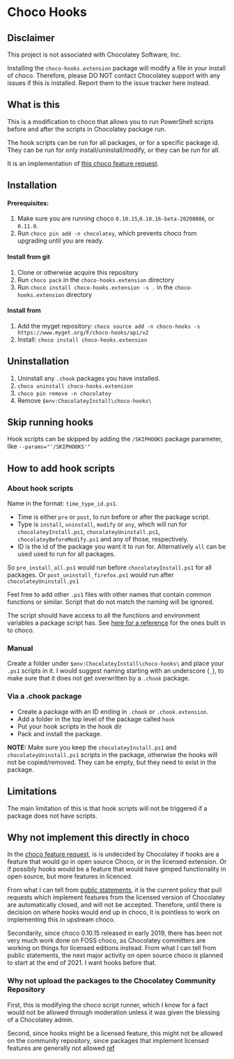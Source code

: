 # Choco Hooks

## Disclaimer

This project is not associated with Chocolatey Software, Inc.

Installing the `choco-hooks.extension` package will modify a file in your install of choco. 
Therefore, please DO NOT contact Chocolatey support with any issues if this is installed. 
Report them to the issue tracker here instead.

## What is this

This is a modification to choco that allows you to run PowerShell scripts before and after the scripts in Chocolatey package run.

The hook scripts can be run for all packages, or for a specific package id. They can be run for only install/uninstall/modify, or they can be run for all.

It is an implementation of [this choco feature request](https://github.com/chocolatey/choco/issues/1185).

## Installation

#### Prerequisites:
1. Make sure you are running choco `0.10.15`,`0.10.16-beta-20200806`, or `0.11.0`. 
2. Run `choco pin add -n chocolatey`, which prevents choco from upgrading until you are ready.

#### Install from git
1. Clone or otherwise acquire this repository 
2. Run `choco pack` in the `choco-hooks.extension` directory
3. Run `choco install choco-hooks.extension -s .` in the `choco-hooks.extension` directory

#### Install from <TODO>

1. Add the myget repository: `choco source add -n choco-hooks -s https://www.myget.org/F/choco-hooks/api/v2`
2. Install: `choco install choco-hooks.extension`

## Uninstallation

1. Uninstall any `.chook` packages you have installed.
2. `choco uninstall choco-hooks.extension`
3. `choco pin remove -n chocolatey`
4. Remove `$env:ChocolateyInstall\choco-hooks\`


## Skip running hooks

Hook scripts can be skipped by adding the `/SKIPHOOKS` package parameter, like `--params="'/SKIPHOOKS'"`

## How to add hook scripts

### About hook scripts

Name in the format: `time_type_id.ps1`. 

- Time is either `pre` or `post`, to run before or after the package script. 
- Type is `install`, `uninstall`, `modify` or `any`, which will run for `chocolateyInstall.ps1`, `chocolateyUninstall.ps1`, `chocolateyBeforeModify.ps1` and any of those, respectively.
- ID is the id of the package you want it to run for. Alternatively `all` can be used used to run for all packages.

So `pre_install_all.ps1` would run before `chocolateyInstall.ps1` for all packages. Or `post_uninstall_firefox.ps1` would run after `chocolateyUninstall.ps1` 

Feel free to add other `.ps1` files with other names that contain common functions or similar. Script that do not match the naming will be ignored.

The script should have access to all the functions and environment variables a package script has. See [here for a reference](https://docs.chocolatey.org/en-us/create/functions/) for the ones built in to choco.

### Manual

Create a folder under `$env:ChocolateyInstall\choco-hooks\` and place your `.ps1` scripts in it. 
I would suggest naming starting with an underscore (`_`), to make sure that it does not get overwritten by a `.chook` package.

### Via a .chook package

- Create a package with an ID ending in `.chook` or `.chook.extension`. 
- Add a folder in the top level of the package called `hook`
- Put your hook scripts in the hook dir
- Pack and install the package. 

**NOTE:** Make sure you keep the `chocolateyInstall.ps1` and `chocolateyUninstall.ps1` scripts in the package, otherwise the hooks will not be copied/removed. They can be empty, but they need to exist in the package.

## Limitations

The main limitation of this is that hook scripts will not be triggered if a package does not have scripts.

## Why not implement this directly in choco

In the [choco feature request](https://github.com/chocolatey/choco/issues/1185), is is undecided by Chocolatey if hooks are a feature that would go in open source Choco, or in the licensed extension. 
Or if possibly hooks would be a feature that would have gimped functionality in open source, but more features in licenced.

From what I can tell from [public statements](https://web.archive.org/web/20210323165032/https://github.com/chocolatey/choco/issues/2139#issuecomment-713112049), it is the current policy that pull requests which implement features from the licensed version of Chocolatey are automatically closed, and will not be accepted.
Therefore, until there is decision on where hooks would end up in choco, it is pointless to work on implementing this in upstream choco.

Secondarily, since choco 0.10.15 released in early 2019, there has been not very much work done on FOSS choco, as Chocolatey committers are working on things for licensed editions instead. 
From what I can tell from public statements, the next major activity on open source choco is planned to start at the end of 2021. I want hooks before that.

### Why not upload the packages to the Chocolatey Community Repository

First, this is modifying the choco script runner, which I know for a fact would not be allowed through moderation unless it was given the blessing of a Chocolatey admin.

Second, since hooks might be a licensed feature, this might not be allowed on the community repository, since packages that implement licensed features are generally not allowed [ref](https://web.archive.org/web/20210323181837/https://chocolatey.org/packages/choco-cleaner/0.0.1)